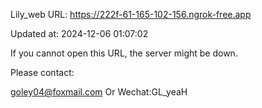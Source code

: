 Lily_web URL: https://222f-61-165-102-156.ngrok-free.app

Updated at: 2024-12-06 01:07:02

If you cannot open this URL, the server might be down.

Please contact: 

goley04@foxmail.com Or Wechat:GL_yeaH